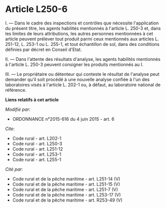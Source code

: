 # Article L250-6

I. ― Dans le cadre des inspections et contrôles que nécessite l'application du présent titre, les agents habilités mentionnés
à l'article L. 250-3 et, dans les limites de leurs attributions, les autres personnes mentionnées à cet article peuvent
prélever tout produit parmi ceux mentionnés aux articles L. 251-12, L. 253-1 ou L. 255-1, et tout échantillon de sol, dans
des conditions définies par décret en Conseil d'Etat.

II. ― Dans l'attente des résultats d'analyse, les agents habilités mentionnés à l'article L. 250-3 peuvent consigner les
produits mentionnés au I.

III. ― Le propriétaire ou détenteur qui conteste le résultat de l'analyse peut demander qu'il soit procédé à une nouvelle
analyse confiée à l'un des laboratoires visés à l'article L. 202-1 ou, à défaut, au laboratoire national de référence.

**Liens relatifs à cet article**

_Modifié par_:

  - ORDONNANCE n°2015-616 du 4 juin 2015 - art. 6

_Cite_:

  - Code rural - art. L202-1
  - Code rural - art. L250-3
  - Code rural - art. L251-12
  - Code rural - art. L253-1
  - Code rural - art. L255-1

_Cité par_:

  - Code rural et de la pêche maritime - art. L251-14 (V)
  - Code rural et de la pêche maritime - art. L251-15 (V)
  - Code rural et de la pêche maritime - art. L251-7 (V)
  - Code rural et de la pêche maritime - art. L253-17 (V)
  - Code rural et de la pêche maritime - art. R253-49 (V)
